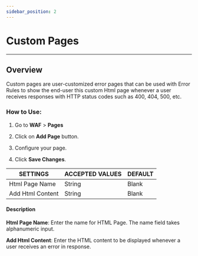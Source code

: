 ```yaml
---
sidebar_position: 2
---
```

# Custom Pages

---

## **Overview**

Custom pages are user-customized error pages that can be used with Error Rules to show the end-user this custom Html page whenever a user receives responses with HTTP status codes such as 400, 404, 500, etc.

### **How to Use:**

1. Go to **WAF** > **Pages**

2. Click on **Add Page** button.

3. Configure your page. 

4. Click **Save Changes**. 

| SETTINGS         | ACCEPTED VALUES | DEFAULT |
|------------------|-----------------|---------|
| Html Page Name   | String          | Blank   |
| Add Html Content | String          | Blank   |

#### **Description**

**Html Page Name**: Enter the name for HTML Page. The name field takes alphanumeric input.

**Add Html Content**: Enter the HTML content to be displayed whenever a user receives an error in response.